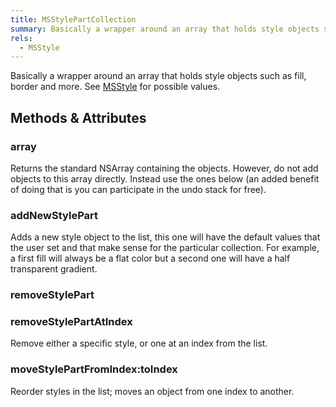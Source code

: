 ```yaml
---
title: MSStylePartCollection
summary: Basically a wrapper around an array that holds style objects such as fill, border and more. See MSStyle for possible values.
rels:
  - MSStyle
---
```


Basically a wrapper around an array that holds style objects such as fill, border and more. See [MSStyle](/reference/class/MSStyle/) for possible values.

## Methods & Attributes

### array

Returns the standard NSArray containing the objects. However, do not add objects to this array directly. Instead use the ones below (an added benefit of doing that is you can participate in the undo stack for free).

### addNewStylePart

Adds a new style object to the list, this one will have the default values that the user set and that make sense for the particular collection. For example, a first fill will always be a flat color but a second one will have a half transparent gradient.

### removeStylePart

### removeStylePartAtIndex

Remove either a specific style, or one at an index from the list.

### moveStylePartFromIndex:toIndex

Reorder styles in the list; moves an object from one index to another.
